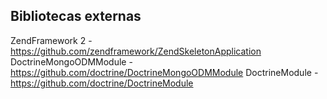 
## Bibliotecas externas
ZendFramework 2 - https://github.com/zendframework/ZendSkeletonApplication
DoctrineMongoODMModule - https://github.com/doctrine/DoctrineMongoODMModule
DoctrineModule - https://github.com/doctrine/DoctrineModule